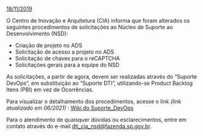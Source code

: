<u>18/11/2019</u>

O Centro de Inovação e Arquitetura (CIA) informa que foram alterados os seguintes procedimentos de solicitações ao Núcleo de Suporte ao Desenvolvimento (NSD): 
                                   
- Criação de projeto no ADS
- Solicitação de acesso a projeto no ADS
- Solicitação de chaves para o reCAPTCHA
- Solicitações gerais para a equipe do NSD

                                            
As solicitações, a partir de agora, devem ser realizadas através do “Suporte DevOps”, em substituição ao “Suporte DTI”, utilizando-se Product Backlog Itens (PBI) em vez de Ocorrências.

Para visualizar o detalhamento dos procedimentos, acesse o link _(link atualizado em 06/2021)_ :  <a href="https://ads.intra.fazenda.sp.gov.br/tfs/ADMIN/Suporte_DevOps/_wiki/wikis/" target="_blank">Wiki do Suporte_DevOps</a>



Para o atendimento de quaisquer dúvidas ou esclarecimentos, entre em contato através do e-mail dti_cia_nsd@fazenda.sp.gov.br. 
